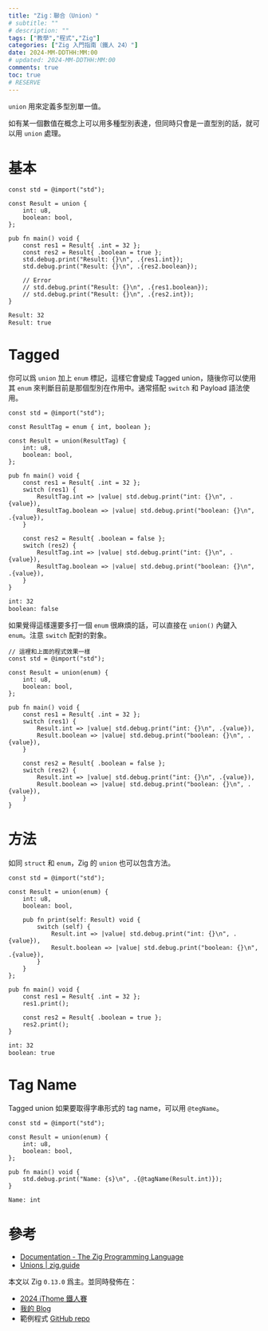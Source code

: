 ```yaml
---
title: "Zig：聯合（Union）"
# subtitle: ""
# description: ""
tags: ["教學","程式","Zig"]
categories: ["Zig 入門指南（鐵人 24）"]
date: 2024-MM-DDTHH:MM:00
# updated: 2024-MM-DDTHH:MM:00
comments: true
toc: true
# RESERVE
---
```


`union` 用來定義多型別單一值。

<!-- more -->

如有某一個數值在概念上可以用多種型別表達，但同時只會是一直型別的話，就可以用 `union` 處理。

# 基本

```zig
const std = @import("std");

const Result = union {
    int: u8,
    boolean: bool,
};

pub fn main() void {
    const res1 = Result{ .int = 32 };
    const res2 = Result{ .boolean = true };
    std.debug.print("Result: {}\n", .{res1.int});
    std.debug.print("Result: {}\n", .{res2.boolean});

    // Error
    // std.debug.print("Result: {}\n", .{res1.boolean});
    // std.debug.print("Result: {}\n", .{res2.int});
}
```

```bash
Result: 32
Result: true
```

# Tagged

你可以爲 `union` 加上 `enum` 標記，這樣它會變成 Tagged union，隨後你可以使用其 `enum` 來判斷目前是那個型別在作用中。通常搭配 `switch` 和 Payload 語法使用。

```zig
const std = @import("std");

const ResultTag = enum { int, boolean };

const Result = union(ResultTag) {
    int: u8,
    boolean: bool,
};

pub fn main() void {
    const res1 = Result{ .int = 32 };
    switch (res1) {
        ResultTag.int => |value| std.debug.print("int: {}\n", .{value}),
        ResultTag.boolean => |value| std.debug.print("boolean: {}\n", .{value}),
    }

    const res2 = Result{ .boolean = false };
    switch (res2) {
        ResultTag.int => |value| std.debug.print("int: {}\n", .{value}),
        ResultTag.boolean => |value| std.debug.print("boolean: {}\n", .{value}),
    }
}
```

```bash
int: 32
boolean: false
```

如果覺得這樣還要多打一個 `enum` 很麻煩的話，可以直接在 `union()` 內鍵入 `enum`。注意 `switch` 配對的對象。

```zig
// 這裡和上面的程式效果一樣
const std = @import("std");

const Result = union(enum) {
    int: u8,
    boolean: bool,
};

pub fn main() void {
    const res1 = Result{ .int = 32 };
    switch (res1) {
        Result.int => |value| std.debug.print("int: {}\n", .{value}),
        Result.boolean => |value| std.debug.print("boolean: {}\n", .{value}),
    }

    const res2 = Result{ .boolean = false };
    switch (res2) {
        Result.int => |value| std.debug.print("int: {}\n", .{value}),
        Result.boolean => |value| std.debug.print("boolean: {}\n", .{value}),
    }
}
```

# 方法

如同 `struct` 和 `enum`，Zig 的 `union` 也可以包含方法。

```zig
const std = @import("std");

const Result = union(enum) {
    int: u8,
    boolean: bool,

    pub fn print(self: Result) void {
        switch (self) {
            Result.int => |value| std.debug.print("int: {}\n", .{value}),
            Result.boolean => |value| std.debug.print("boolean: {}\n", .{value}),
        }
    }
};

pub fn main() void {
    const res1 = Result{ .int = 32 };
    res1.print();

    const res2 = Result{ .boolean = true };
    res2.print();
}
```

```bash
int: 32
boolean: true
```

# Tag Name

Tagged union 如果要取得字串形式的 tag name，可以用 `@tegName`。

```zig
const std = @import("std");

const Result = union(enum) {
    int: u8,
    boolean: bool,
};

pub fn main() void {
    std.debug.print("Name: {s}\n", .{@tagName(Result.int)});
}
```

```bash
Name: int
```

# 參考

- [Documentation - The Zig Programming Language](https://ziglang.org/documentation/0.13.0/#union)
- [Unions | zig.guide](https://zig.guide/language-basics/unions)

本文以 Zig `0.13.0` 爲主。並同時發佈在：

- [2024 iThome 鐵人賽](https://ithelp.ithome.com.tw/users/20151756/ironman/7460)
- [我的 Blog](https://ziteh.github.io/categories/Zig-入門指南（鐵人-24）/)
- 範例程式 [GitHub repo](https://github.com/ziteh/zig-learn-it24)
